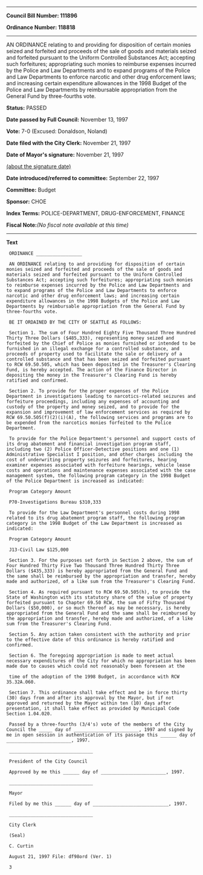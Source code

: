 

********

**Council Bill Number: 111896**
   
**Ordinance Number: 118818**
********

 AN ORDINANCE relating to and providing for disposition of certain monies seized and forfeited and proceeds of the sale of goods and materials seized and forfeited pursuant to the Uniform Controlled Substances Act; accepting such forfeitures; appropriating such monies to reimburse expenses incurred by the Police and Law Departments and to expand programs of the Police and Law Departments to enforce narcotic and other drug enforcement laws; and increasing certain expenditure allowances in the 1998 Budget of the Police and Law Departments by reimbursable appropriation from the General Fund by three-fourths vote.

**Status:** PASSED
   
**Date passed by Full Council:** November 13, 1997
   
**Vote:** 7-0 (Excused: Donaldson, Noland)
   
**Date filed with the City Clerk:** November 21, 1997
   
**Date of Mayor's signature:** November 21, 1997
   
[(about the signature date)](/~public/approvaldate.htm)
   
   
   
**Date introduced/referred to committee:** September 22, 1997
   
**Committee:** Budget
   
**Sponsor:** CHOE
   
   
**Index Terms:** POLICE-DEPARTMENT, DRUG-ENFORCEMENT, FINANCE

**Fiscal Note:**_(No fiscal note available at this time)_

********

**Text**
   
```
 ORDINANCE _________________

 AN ORDINANCE relating to and providing for disposition of certain monies seized and forfeited and proceeds of the sale of goods and materials seized and forfeited pursuant to the Uniform Controlled Substances Act; accepting such forfeitures; appropriating such monies to reimburse expenses incurred by the Police and Law Departments and to expand programs of the Police and Law Departments to enforce narcotic and other drug enforcement laws; and increasing certain expenditure allowances in the 1998 Budgets of the Police and Law Departments by reimbursable appropriation from the General Fund by three-fourths vote.

 BE IT ORDAINED BY THE CITY OF SEATTLE AS FOLLOWS:

 Section 1. The sum of Four Hundred Eighty Five Thousand Three Hundred Thirty Three Dollars ($485,333), representing money seized and forfeited by the Chief of Police as monies furnished or intended to be furnished in an illegal exchange for a controlled substance, and proceeds of property used to facilitate the sale or delivery of a controlled substance and that has been seized and forfeited pursuant to RCW 69.50.505, which has been deposited in the Treasurer's Clearing Fund, is hereby accepted. The action of the Finance Director in depositing the money in the Treasurer's Clearing Fund is hereby ratified and confirmed.

 Section 2. To provide for the proper expenses of the Police Department in investigations leading to narcotics-related seizures and forfeiture proceedings, including any expenses of accounting and custody of the property and money seized, and to provide for the expansion and improvement of law enforcement services as required by RCW 69.50.505(f)(2)(i)(A), the following services and programs are to be expended from the narcotics monies forfeited to the Police Department.

 To provide for the Police Department's personnel and support costs of its drug abatement and financial investigation program staff, including two (2) Police Officer-Detective positions and one (1) Administrative Specialist I position, and other charges including the cost of underwriting property seizures and forfeitures, hearing examiner expenses associated with forfeiture hearings, vehicle lease costs and operations and maintenance expenses associated with the case management system, the following program category in the 1998 Budget of the Police Department is increased as indicated:

 Program Category Amount

 P70-Investigations Bureau $310,333

 To provide for the Law Department's personnel costs during 1998 related to its drug abatement program staff, the following program category in the 1998 Budget of the Law Department is increased as indicated:

 Program Category Amount

 J13-Civil Law $125,000

 Section 3. For the purposes set forth in Section 2 above, the sum of Four Hundred Thirty Five Two Thousand Three Hundred Thirty Three Dollars ($435,333) is hereby appropriated from the General Fund and the same shall be reimbursed by the appropriation and transfer, hereby made and authorized, of a like sum from the Treasurer's Clearing Fund.

 Section 4. As required pursuant to RCW 69.50.505(h), to provide the State of Washington with its statutory share of the value of property forfeited pursuant to Chapter 69.50 RCW, the sum of Fifty Thousand Dollars ($50,000), or so much thereof as may be necessary, is hereby appropriated from the General Fund and the same shall be reimbursed by the appropriation and transfer, hereby made and authorized, of a like sum from the Treasurer's Clearing Fund.

 Section 5. Any action taken consistent with the authority and prior to the effective date of this ordinance is hereby ratified and confirmed.

 Section 6. The foregoing appropriation is made to meet actual necessary expenditures of the City for which no appropriation has been made due to causes which could not reasonably been foreseen at the

 time of the adoption of the 1998 Budget, in accordance with RCW 35.32A.060.

 Section 7. This ordinance shall take effect and be in force thirty (30) days from and after its approval by the Mayor, but if not approved and returned by the Mayor within ten (10) days after presentation, it shall take effect as provided by Municipal Code Section 1.04.020.

 Passed by a three-fourths (3/4's) vote of the members of the City Council the _____ day of ________________________, 1997 and signed by me in open session in authentication of its passage this ______ day of ________________________, 1997.

 _______________________________

 President of the City Council

 Approved by me this ______ day of ________________________, 1997.

 _______________________________

 Mayor

 Filed by me this ______ day of ____________________________, 1997.

 _______________________________

 City Clerk

 (Seal)

 C. Curtin

 August 21, 1997 File: df98ord (Ver. 1)

 3

```
